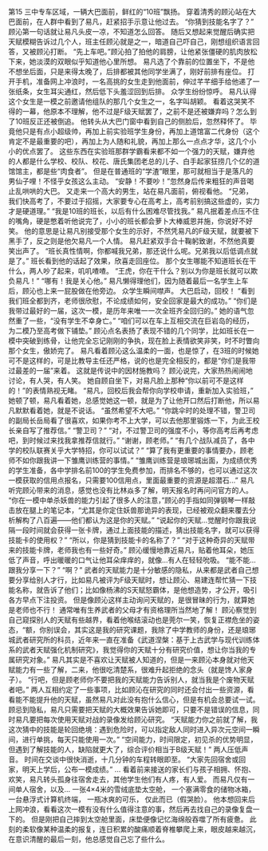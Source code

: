 第15
	三中专车区域，一辆大巴面前，鲜红的“10班”飘扬。
	穿着清秀的顾沁站在大巴面前，在人群中看到了易凡，赶紧招手示意让他过去。
	“你猜到技能名字了？”
	顾沁第一句话就让易凡头皮一凉，不知道怎么回答。
	随后又想起来觉醒后确实把天赋模糊告诉过几个人，班主任顾沁就是之一，暗道自己吓自己，刚想组织语言回答，又被顾沁打断。
	“先上车吧。”顾沁拍了拍他的肩膀，让他紧张僵硬的肌肉放松下来，她淡漠的双眼似乎知道他心里所想。
	易凡选了个靠前的位置坐下，不是他不想坐后面，只是来得太晚了，后排都被其他同学坐满了，刚好前排有座位。
	打开手机，准备网上冲浪时，一名高挑的女生走到他面前，伸过芊芊细手给他递了一张纸条，女生耳尖通红，然后低下头羞涩回到后排。
	众学生纷纷惊呼。
	易凡认得这个女生是一模之前邀请他组队的那几个女生之一，名字叫胡颖。
	看着这哭笑不得的一幕，他原本不理解，他不过是F级天赋罢了，之前不是还被嫌弃吗？怎么到了10班反正还被倒追。
	他转头从大巴门窗中看到自己的侧脸后，忽然释怀了。
	毕竟他只是有点小超级帅，再加上前实验班学生身份，再加上道馆富二代身份（这个肯定不是最重要的吧），再加上为人随和礼貌，再加上那么一点点才华，这几个小小的优点罢了。
	这些东西在实验班那群学霸看来都不如一个强力的天赋，嫌弃他的人都是什么学校、校队、校花、唐氏集团老总的儿子、白手起家狂捞几个亿的道馆馆主，都是些“肉食者”。
	但是在普通班的“学渣”眼里，那可就相当于是落凡的男仙子哩！不怪乎女孩这么主动。
	“安静！不要吵！”忽然身后传来粗狂的声音喝止乱哄哄的大巴。
	又走来一个高大的男生，站在易凡面前，俯视看他。
	“兄弟，我们快高考了，不要过于招摇，大家要专心在高考上，高考前别搞这些虚的，实力才是硬道理。”
	“我是10班的班长，以后有什么困难尽管找我。”
	易凡抿着差点压不住的嘴角，硬是憋着听他说完了，小小的班长都会萝卜大棒威恩并施，你说好不好笑。
	他的意思是让易凡别接受那个女生的示好，不然凭易凡的F级天赋，就要被下黑手了，反之则是他欠易凡一个人情。
	易凡赶紧双手合十鞠躬致谢，不然他真要笑出声了。
	“班长真性情啊，你都喊我兄弟，那还说什么呢。兄弟我以后低调点就是了。”
	班长看到他的话起了效果，欣喜走回座位。
	那个女生哪能不知道班长在干什么，两人吵了起来，叽叽喳喳。
	“王虎，你在干什么？别以为你是班长就可以欺负易凡！”
	“哪有！我是关心他。”
	易凡懒得理他们，因为随着最后一名学生上车后，顾沁也上来一屁股做在他旁边。
	众学生瞬间噤声。
	大巴启动，回校！
	“看到我们班全都到齐，老师很欣慰，不论成绩如何，安全回家是最大的成功。”
	“你们是我带过最好的一届，这次一模，是历年来唯一一次全班齐全回归的。”
	她的语气忽然重了一些，“没有学生不幸身亡。”
	“咱们可以在车上互相交流在巨岩岛的经历，为二模乃至高考做下铺垫。”
	顾沁点名表扬了表现不错的几个同学，比如班长在一模中突破到练骨，让他完全忘记刚刚的争执，现在脸上表情欲笑非笑，时不时瞥向那个女生，傲娇完了。
	易凡看着顾沁这么温柔的一面，也是惊了，在3班的时候她可不是这样的，可是比教导主任还严格，说的也是完全相反的，都是“你们是我带过最差的一届”来着。
	这就是传说中的因材施教吗？
	顾沁说完，大家热热闹闹地讨论，有人哭，有人笑。
	她自顾自坐下，对易凡脸上那种“你以前可不是这样的！”的表情熟视无睹。
	“易凡，回校后我会帮你向学校申请，重新加入实验班，”
	她顿了顿，易凡看着她，总感觉她这一顿，就是为了让他开口然后打断他，所以易凡默默看着她，就是不说话。
	“虽然希望不大吧。”
	“你跳伞时的处理不错，警卫司的副局长岳局看了很喜欢，如果你考不上大学，可以去他那里锻炼一下，为此王校长亲自写了推荐信。”
	“警卫司？”
	“对，不过警卫司的强度不小，等你高考后再考虑吧，到时候过来找我拿推荐信就行。”
	“谢谢，顾老师。”
	“有几个战队减员了，各中学的校队联赛关乎大学特招，你可以试试？”
	“算了我有更重要的事情要办，顾老师不如你跟我讲一下雏鹰训练营的事情。”
	“雏鹰训练营是琅琊城出面，为成绩优秀的学生准备，各中学排名前100的学生免费参加，而排名不够的，也可以通过这次一模获取的信用点报名，只需要100信用点，里面最重要的资源是超潜石...”
	易凡听完顾沁带来的消息，感觉也没有比林焱多了解，明天报名时再问问官方的人。
	“你在一模中单杀妖兽的能力引起了很多人的注意，”顾沁的手指如同弹钢琴一样敲击放在腿上的笔记本，“尤其是你定住妖兽那诡异的表现，已经被观众翻来覆去分析解构了八百遍——他们都认为这是你的天赋。”
	“说起你的天赋...觉醒时你跟我说隔一段时间就会获得一张卡牌，通过上面技能的描述，猜出技能名字，就可以获得技能卡的使用权？”
	“所以，你是猜到技能卡的名称了？”
	“对于这种奇异的天赋带来的技能卡牌，老师我也有一些好奇。”
	顾沁缓慢地靠近易凡，贴着他耳朵，她压低了声音，呼出暖暖的口气让他耳朵痒痒的，就像...有人在轻轻吮吸。
	“能不能...跟我分享一下？”
	“啊？”
	武者的天赋能力是十分敏感的隐私，从来都是武者自己想要分享给别人才行，比如易凡被评为F级天赋时，想让顾沁、易建连帮忙猜一下技能名称，就告诉了他们；比如像杨沸的S天赋怒霸体，是他想造势，才公开，吸引各方早点下注投资。
	但是像顾沁这样主动询问天赋的，是很冒昧的行为，就算她是老师也不行！
	通常唯有生养武者的父母才有资格理所当然地了解！
	顾沁察觉到自己窥探别人的天赋有些越界，看着他喉结滚动也是莞尔一笑，恢复正襟危坐的姿态，“额，你别误会，其实这是我的研究课题，我除了中学教师的身份，还是琅琊城武者研究所的科员，近年来一直在准备《武道涅槃：基于上古武学与现代训练体系的武者天赋强化机制研究》，我觉得你的天赋十分有研究价值，想让你当我的专属研究对象。”
	易凡其实是不喜欢让天赋被人知道的，但是一来顾沁本身就对他天赋能力有一些了解，二来，他很吃清楚系，很难升起拒绝的念头（就是馋人家身子）。
	“行吧，但是顾老师你不要把我的天赋能力告诉别人，就当我是个废物天赋者吧。”
	两人互相约定了一些事项，比如顾沁在研究的同时还会付出一些资源，看看能不能提升他的天赋，虽然易凡对此没有抱什么信心，但是有机会总要试一试。
	顾忌到隐私，易凡只需要把天赋的大概效果告诉她即可，只要不是错误的信息，同时易凡要把每次使用天赋对战的录像发给顾沁研究。
	“天赋能力你之前就了解，我这次猜中的技能是轮回绝境：遇到危险时，可以指定敌人同时进入异次元空间一瞬间，进行单挑，每天只能使用一次。”
	“空间能力，时间限定，初见杀的优势明显，但遇到了解技能的人，缺陷就更大了，综合评价相当于B级天赋！”
	两人压低声音。
	时间在交谈中很快消逝，十几分钟的车程转眼即至。
	“大家先回宿舍或回家，明天上学后，公布一模成绩。”
	...
	看着前来接送的家长们与孩子相拥、怀抱、欢笑，易凡转头孤身往宿舍走去，其他学生他们有人疼，有人爱。
	而易凡仅有一间单人宿舍，以及...
	一张4×4米的雪绒底垫太空舱，
	一个塞满零食的储物冰箱，
	一台悬浮式计算机终端，
	一瓶冰爽的可乐，
	仅此而已（假哭脸）。
	他本想回来后上网冲浪，看看这次一模有没有什么值得注意的事，然后再去找自己的录像复盘一下的。
	但是刚把自己摔到太空舱里面，床垫便像记忆海绵般吞噬了所有疲惫。
	此刻的柔软像某种温柔的报复，连日积累的酸痛顺着脊椎攀爬上来，眼皮越来越沉，在意识清醒的最后一刻，他总感觉自己忘了些什么。

	
	